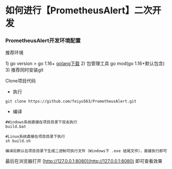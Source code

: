 # 如何进行【PrometheusAlert】二次开发

### PrometheusAlert开发环境配置

推荐环境

1\) go version &gt; go 1.16+ [golang下载](https://golang.org/dl/) 2\) 包管理工具 go mod\(go 1.16+默认包含\) 3\) 推荐同时安装git

Clone项目代码

* 执行

```text
git clone https://github.com/feiyu563/PrometheusAlert.git
```

* 编译

```text
#Windows系统直接在项目目录下双击执行
build.bat

#Linux系统直接在项目目录下执行
sh build.sh

编译后默认在项目目录下生成二进制可执行文件（Windows下 .exe 结尾文件），直接执行即可
```

最后在浏览器打开 [http://127.0.0.1:8080](http://127.0.0.1:8080) 即可查看效果


